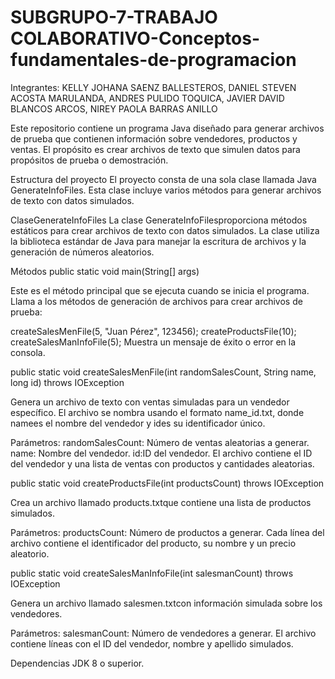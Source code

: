 # SUBGRUPO-7-TRABAJO COLABORATIVO-Conceptos-fundamentales-de-programacion
Integrantes: KELLY JOHANA SAENZ BALLESTEROS, DANIEL STEVEN ACOSTA MARULANDA, ANDRES PULIDO TOQUICA, JAVIER DAVID BLANCOS ARCOS, NIREY PAOLA BARRAS ANILLO


Este repositorio contiene un programa Java diseñado para generar archivos de prueba que contienen información sobre vendedores, productos y ventas. El propósito es crear archivos de texto que simulen datos para propósitos de prueba o demostración.

Estructura del proyecto
El proyecto consta de una sola clase llamada Java GenerateInfoFiles. Esta clase incluye varios métodos para generar archivos de texto con datos simulados.

ClaseGenerateInfoFiles
La clase GenerateInfoFilesproporciona métodos estáticos para crear archivos de texto con datos simulados. La clase utiliza la biblioteca estándar de Java para manejar la escritura de archivos y la generación de números aleatorios.

Métodos
public static void main(String[] args)

Este es el método principal que se ejecuta cuando se inicia el programa. Llama a los métodos de generación de archivos para crear archivos de prueba:

createSalesMenFile(5, "Juan Pérez", 123456);
createProductsFile(10);
createSalesManInfoFile(5);
Muestra un mensaje de éxito o error en la consola.

public static void createSalesMenFile(int randomSalesCount, String name, long id) throws IOException

Genera un archivo de texto con ventas simuladas para un vendedor específico. El archivo se nombra usando el formato name_id.txt, donde namees el nombre del vendedor y ides su identificador único.

Parámetros:
randomSalesCount: Número de ventas aleatorias a generar.
name: Nombre del vendedor.
id:ID del vendedor.
El archivo contiene el ID del vendedor y una lista de ventas con productos y cantidades aleatorias.

public static void createProductsFile(int productsCount) throws IOException

Crea un archivo llamado products.txtque contiene una lista de productos simulados.

Parámetros:
productsCount: Número de productos a generar.
Cada línea del archivo contiene el identificador del producto, su nombre y un precio aleatorio.

public static void createSalesManInfoFile(int salesmanCount) throws IOException

Genera un archivo llamado salesmen.txtcon información simulada sobre los vendedores.

Parámetros:
salesmanCount: Número de vendedores a generar.
El archivo contiene líneas con el ID del vendedor, nombre y apellido simulados.

Dependencias
JDK 8 o superior.
